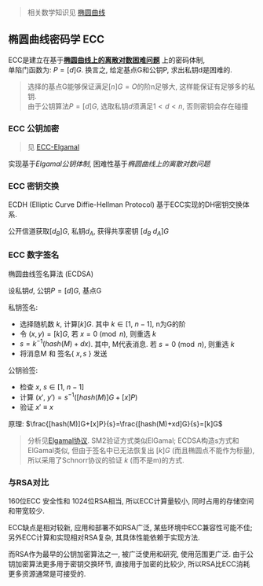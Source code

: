 > 相关数学知识见 [椭圆曲线](../../../几何/椭圆曲线.md)

## 椭圆曲线密码学 ECC

ECC是建立在基于[**椭圆曲线上的离散对数困难问题**](../../../几何/椭圆曲线.md) 上的密码体制,  
单陷门函数为: $P=[d]G$. 换言之, 给定基点G和公钥P, 求出私钥d是困难的.

> 选择的基点G能够保证满足$[n]G=O$的阶n足够大, 这样能保证有足够多的私钥.  
> 由于公钥算法$P=[d]G$, 选取私钥$d$须满足$1<d<n$, 否则密钥会存在碰撞

### ECC 公钥加密

> 见 [ECC-Elgamal](ECC-Elgamal.md)

实现基于*Elgamal公钥体制*, 困难性基于*椭圆曲线上的离散对数问题*

### ECC 密钥交换

ECDH (Elliptic Curve Diffie-Hellman Protocol) 基于ECC实现的DH密钥交换体系.  

公开信道获取$[d_{B}]G$, 私钥$d_{A}$, 获得共享密钥 $[d_{B}\ d_{A}]G$

### ECC 数字签名

椭圆曲线签名算法 (ECDSA)

设私钥$d$, 公钥$P=[d]G$, 基点G

私钥签名:  
- 选择随机数 $k$, 计算$[k]G$. 其中 $k\in [1,\ n-1]$, n为G的阶
- 令 $(x,y)=[k]G$, 若 $x=0\pmod n$, 则重选 $k$
- $s=k^{-1}(hash(M)+dx)$. 其中, M代表消息. 若 $s=0\pmod n$, 则重选 $k$
- 将消息M 和 签名$\{\ x, s\ \}$ 发送

公钥验签:
- 检查 $x,\ s\in [1,\ n-1]$
- 计算 $(x',\ y') = s^{-1}([hash(M)]G+[x]P)$
- 验证 $x'\equiv x$

原理: $\frac{[hash(M)]G+[x]P}{s}=\frac{[hash(M)+xd]G}{s}=[k]G$

> 分析见[Elgamal协议](../Elgamal协议.md). SM2验证方式类似ElGamal; ECDSA构造s方式和ElGamal类似, 但由于签名中已无法恢复出 $[k]G$ (而且椭圆点不能作为标量), 所以采用了Schnorr协议的验证 $k$ (而不是m)的方式.

### 与RSA对比

160位ECC 安全性和 1024位RSA相当, 所以ECC计算量较小, 同时占用的存储空间和带宽较少.

ECC缺点是相对较新, 应用和部署不如RSA广泛, 某些环境中ECC兼容性可能不佳; 
另外ECC计算和实现相对RSA复杂, 其具体性能依赖于实现方法. 

而RSA作为最早的公钥加密算法之一, 被广泛使用和研究, 使用范围更广泛.
由于公钥加密算法更多用于密钥交换环节, 直接用于加密的比较少, 所以RSA比ECC消耗更多资源通常是可接受的.